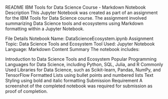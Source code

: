 README
IBM Tools for Data Science Course - Markdown Notebook
Description
This Jupyter Notebook was created as part of an assignment for the IBM Tools for Data Science course. The assignment involved summarizing Data Science tools and ecosystems using Markdown formatting within a Jupyter Notebook.

File Details
Notebook Name: DataScienceEcosystem.ipynb
Assignment Topic: Data Science Tools and Ecosystem
Tool Used: Jupyter Notebook
Language: Markdown
Content Summary
The notebook includes:

Introduction to Data Science Tools and Ecosystem
Popular Programming Languages for Data Science, including Python, SQL, Julia, and R
Commonly Used Libraries for Data Science, such as Scikit-learn, Pandas, NumPy, and TensorFlow
Formatted Lists using bullet points and numbered lists
Text Styling using bold and italic formatting
Submission Requirement
A screenshot of the completed notebook was required for submission as proof of completion.
